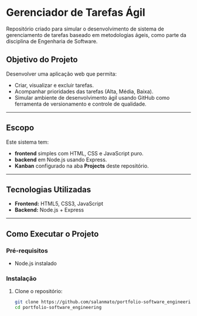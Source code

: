 # Gerenciador de Tarefas Ágil

Repositório criado para simular o desenvolvimento de sistema de gerenciamento de tarefas baseado em metodologias ágeis, como parte da disciplina de Engenharia de Software.

## Objetivo do Projeto

Desenvolver uma aplicação web que permita:

- Criar, visualizar e excluir tarefas.
- Acompanhar prioridades das tarefas (Alta, Média, Baixa).
- Simular ambiente de desenvolvimento ágil usando GitHub como ferramenta de versionamento e controle de qualidade.

---

## Escopo

Este sistema tem:

- **frontend** simples com HTML, CSS e JavaScript puro.
- **backend** em Node.js usando Express.
- **Kanban** configurado na aba **Projects** deste repositório.

---

## Tecnologias Utilizadas

- **Frontend:** HTML5, CSS3, JavaScript
- **Backend:** Node.js + Express

---

## Como Executar o Projeto

### Pré-requisitos

- Node.js instalado

### Instalação

1. Clone o repositório:
   ```bash
   git clone https://github.com/salanmato/portfolio-software_engineering.git
   cd portfolio-software_engineering
